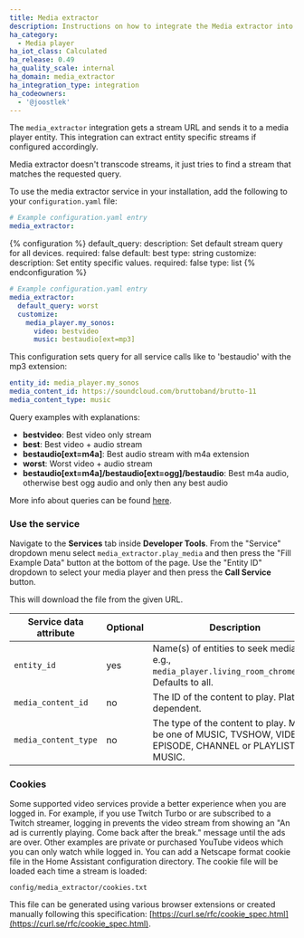 ```yaml
---
title: Media extractor
description: Instructions on how to integrate the Media extractor into Home Assistant.
ha_category:
  - Media player
ha_iot_class: Calculated
ha_release: 0.49
ha_quality_scale: internal
ha_domain: media_extractor
ha_integration_type: integration
ha_codeowners:
  - '@joostlek'
---
```


The `media_extractor` integration gets a stream URL and sends it to a media player entity. This integration can extract entity specific streams if configured accordingly.

<div class='note'>
Media extractor doesn't transcode streams, it just tries to find a stream that matches the requested query.
</div>

To use the media extractor service in your installation, add the following to your `configuration.yaml` file:

```yaml
# Example configuration.yaml entry
media_extractor:
```

{% configuration %}
default_query:
  description: Set default stream query for all devices.
  required: false
  default: best
  type: string
customize:
  description: Set entity specific values.
  required: false
  type: list
{% endconfiguration %}

```yaml
# Example configuration.yaml entry
media_extractor:
  default_query: worst
  customize:
    media_player.my_sonos:
      video: bestvideo
      music: bestaudio[ext=mp3]
```

This configuration sets query for all service calls like to 'bestaudio' with the mp3 extension:

```yaml
entity_id: media_player.my_sonos
media_content_id: https://soundcloud.com/bruttoband/brutto-11
media_content_type: music
```

Query examples with explanations:

- **bestvideo**: Best video only stream
- **best**: Best video + audio stream
- **bestaudio[ext=m4a]**: Best audio stream with m4a extension
- **worst**: Worst video + audio stream
- **bestaudio[ext=m4a]/bestaudio[ext=ogg]/bestaudio**: Best m4a audio, otherwise best ogg audio and only then any best audio

More info about queries can be found [here](https://github.com/ytdl-org/youtube-dl#format-selection).

### Use the service

Navigate to the **Services** tab inside **Developer Tools**. From the "Service" dropdown menu select `media_extractor.play_media` and then press the "Fill Example Data" button at the bottom of the page. Use the "Entity ID" dropdown to select your media player and then press the **Call Service** button.

This will download the file from the given URL.

| Service data attribute | Optional | Description                                                                                               |
| ---------------------- | -------- | --------------------------------------------------------------------------------------------------------- |
| `entity_id`            | yes      | Name(s) of entities to seek media on, e.g., `media_player.living_room_chromecast`. Defaults to all.       |
| `media_content_id`     | no       | The ID of the content to play. Platform dependent.                                                        |
| `media_content_type`   | no       | The type of the content to play. Must be one of MUSIC, TVSHOW, VIDEO, EPISODE, CHANNEL or PLAYLIST MUSIC. |

### Cookies

Some supported video services provide a better experience when you are logged in. For example, if you use Twitch Turbo or are subscribed to a Twitch streamer, logging in prevents the video stream from showing an "An ad is currently playing. Come back after the break." message until the ads are over. Other examples are private or purchased YouTube videos which you can only watch while logged in.
You can add a Netscape format cookie file in the Home Assistant configuration directory. The cookie file will be loaded each time a stream is loaded:

```config/media_extractor/cookies.txt```

This file can be generated using various browser extensions or created manually following this specification: [https://curl.se/rfc/cookie_spec.html](https://curl.se/rfc/cookie_spec.html).
